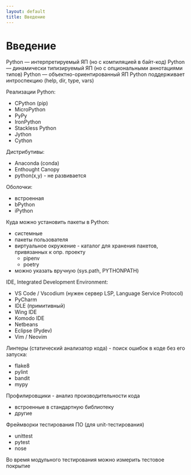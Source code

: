 ```yaml
---
layout: default
title: Введение
---
```


# Введение

Python — интерпретируемый ЯП (но с компиляцией в байт-код)
Python — динамически типизируемый ЯП (но с опциональными аннотациями типов)
Python — объектно-ориентированный ЯП
Python поддерживает интроспекцию (help, dir, type, vars)

Реализации Python:
- CPython (pip)
- MicroPython
- PyPy
- IronPython
- Stackless Python
- Jython
- Cython

Дистрибутивы:
- Anaconda (conda)
- Enthought Canopy
- python(x,y) - не развивается

Оболочки:
- встроенная
- bPython
- iPython

Куда можно установить пакеты в Python:
- системные
- пакеты пользователя
- виртуальное окружение - каталог для хранения пакетов, привязанных к опр. проекту
  - pipenv
  - poetry
- можно указать вручную (sys.path, PYTHONPATH)

IDE, Integrated Development Environment:
- VS Code / Vscodium (нужен сервер LSP, Language Service Protocol)
- PyCharm
- IDLE (примитивный)
- Wing IDE
- Komodo IDE
- Netbeans
- Eclipse (Pydev)
- Vim / Neovim

Линтеры (статический анализатор кода) - поиск ошибок в коде без его запуска:
- flake8
- pylint
- bandit
- mypy

Профилировщики - анализ производительности кода
- встроенные в стандартную библиотеку
- другие

Фреймворки тестирования ПО (для unit-тестирования)
- unittest
- pytest
- nose

Во время модульного тестирования можно измерить тестовое покрытие
